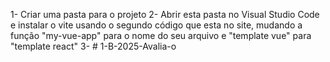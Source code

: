1- Criar uma pasta para o projeto
2- Abrir esta pasta no Visual Studio Code e instalar o vite usando o segundo código que esta no site, mudando a função  "my-vue-app" para o nome do seu arquivo e "template vue" para "template react"
3- #   1 - B - 2 0 2 5 - A v a l i a - o  
 